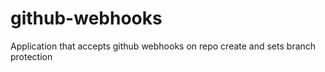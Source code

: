 # github-webhooks
Application that accepts github webhooks on repo create and sets branch protection  

